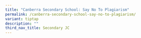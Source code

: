 ```yaml
---
title: "Canberra Secondary School: Say No To Plagiarism"
permalink: /canberra-secondary-school-say-no-to-plagiarism/
variant: tiptap
description: ""
third_nav_title: Secondary JC
---
```

